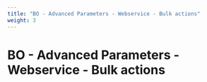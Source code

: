 ```yaml
---
title: "BO - Advanced Parameters - Webservice - Bulk actions"
weight: 3
---
```


# BO - Advanced Parameters - Webservice - Bulk actions
